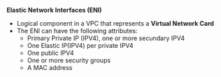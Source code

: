 **Elastic Network Interfaces (ENI)**

* Logical component in a VPC that represents a **Virtual Network Card** 
* The ENI can have the following attributes:
    * Primary Private IP (IPV4), one or more secundary IPV4
    * One Elastic IP(IPV4) per private IPV4
    * One public IPV4
    * One or more security groups
    * A MAC address